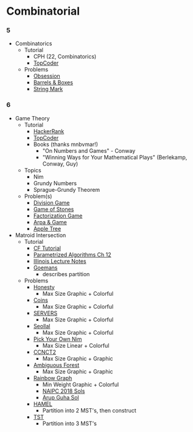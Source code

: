 # Combinatorial

### 5

  * Combinatorics
    * Tutorial
      * CPH (22, Combinatorics)
      * [TopCoder](https://www.topcoder.com/community/data-science/data-science-tutorials/basics-of-combinatorics/)
    * Problems
      * [Obsession](http://codeforces.com/contest/869/problem/C) [](79)
      * [Barrels & Boxes](http://codeforces.com/contest/768/problem/F) [](83)
      * [String Mark](http://codeforces.com/contest/895/problem/D) [](108)

### 6

  * Game Theory
    * Tutorial
      * [HackerRank](https://www.hackerrank.com/topics/game-theory-and-grundy-numbers)
      * [TopCoder](https://www.topcoder.com/community/data-science/data-science-tutorials/algorithm-games/)
      * Books (thanks mnbvmar!)
        * "On Numbers and Games" - Conway
        * "Winning Ways for Your Mathematical Plays" (Berlekamp, Conway, Guy)
    * Topics
      * Nim
      * Grundy Numbers
      * Sprague-Grundy Theorem
    * Problem(s)
      * [Division Game](https://uva.onlinejudge.org/index.php?option=onlinejudge&page=show_problem&problem=2959)
      * [Game of Stones](http://codeforces.com/problemset/problem/768/E) [](59)
      * [Factorization Game](https://www.hackerearth.com/problem/algorithm/mancunian-and-factorization-game-b8794702/) [](61)
      * [Arpa & Game](http://codeforces.com/contest/850/problem/C) [](66)
      * [Apple Tree](http://codeforces.com/contest/812/problem/E) [](67)
  * Matroid Intersection
    * Tutorial
      * [CF Tutorial](https://codeforces.com/blog/entry/69287)
      * [Parametrized Algorithms Ch 12](http://parameterized-algorithms.mimuw.edu.pl/parameterized-algorithms.pdf)
      * [Illinois Lecture Notes](https://courses.engr.illinois.edu/cs598csc/sp2010/Lectures/Lecture17.pdf)
      * [Goemans](https://math.mit.edu/~goemans/18438F09/lec13.pdf)
        * describes partition
    * Problems
      * [Honesty](https://www.urionlinejudge.com.br/judge/en/problems/view/2128)
        * Max Size Graphic + Colorful
      * [Coins](https://www.spoj.com/problems/COIN/)
        * Max Size Graphic + Colorful
      * [SERVERS](https://www.codechef.com/problems/SERVERS)
        * Max Size Graphic + Colorful
      * [Seollal](https://codeforces.com/contest/1284/problem/G)
        * Max Size Graphic + Colorful
      * [Pick Your Own Nim](https://codeforces.com/gym/102156/problem/D)
        * Max Size Linear + Colorful
      * [CCNCT2](https://www.codechef.com/problems/CNNCT2)
        * Max Size Graphic + Graphic
      * [Ambiguous Forest](https://onlinejudge.org/index.php?option=com_onlinejudge&Itemid=8&page=show_problem&problem=3080)
        * Max Size Graphic + Graphic
      * [Rainbow Graph](https://open.kattis.com/problems/rainbowgraph)
        * Min Weight Graphic + Colorful
        * [NAIPC 2018 Sols](http://serjudging.vanb.org/?p=1165)
        * [Arup Guha Sol](http://www.cs.ucf.edu/~dmarino/progcontests/mysols/northamerica/2018/g.java)
      * [HAMEL](https://www.codechef.com/problems/HAMEL)
        * Partition into 2 MST's, then construct
      * [TST](https://dmoj.ca/problem/dmopc19c3p6)
        * Partition into 3 MST's
